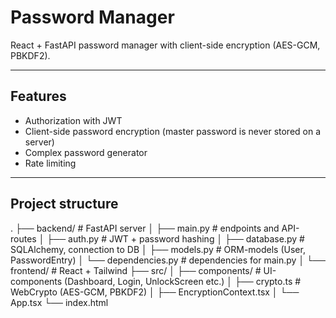 # Password Manager

React + FastAPI password manager with client-side encryption (AES-GCM, PBKDF2).

---

## Features
- Authorization with JWT
- Client-side password encryption (master password is never stored on a server)
- Complex password generator
- Rate limiting

---

## Project structure
.
├── backend/ # FastAPI server
│ ├── main.py # endpoints and API-routes
│ ├── auth.py # JWT + password hashing
│ ├── database.py # SQLAlchemy, connection to DB
│ ├── models.py # ORM-models (User, PasswordEntry)
│ └── dependencies.py # dependencies for main.py
│
└── frontend/ # React + Tailwind
├── src/
│ ├── components/ # UI-components (Dashboard, Login, UnlockScreen etc.)
│ ├── crypto.ts # WebCrypto (AES-GCM, PBKDF2)
│ ├── EncryptionContext.tsx
│ └── App.tsx
└── index.html
